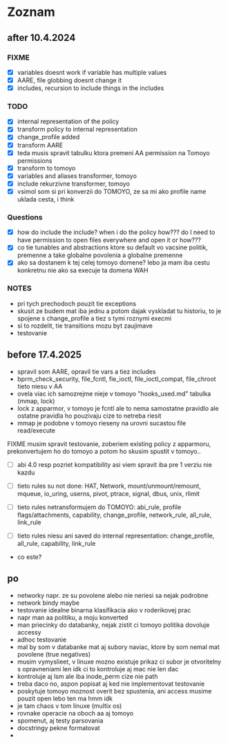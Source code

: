 # Zoznam

## after 10.4.2024

### FIXME

- [x] variables doesnt work if variable has multiple values
- [x] AARE, file globbing doesnt change it
- [x] includes, recursion to include things in the includes

### TODO

- [x] internal representation of the policy
- [x] transform policy to internal representation
- [x] change_profile added
- [x] transform AARE
- [x] teda musis spravit tabulku ktora premeni AA permission na Tomoyo permissions
- [x] transform to tomoyo
- [x] variables and aliases transformer, tomoyo
- [x] include rekurzivne transformer, tomoyo
- [x] vsimol som si pri konverzii do TOMOYO, ze sa mi ako profile name uklada cesta, i think

### Questions

- [x] how do include the include? when i do the policy how??? do I need to have permission to open files everywhere and open it or how???
- [x] co tie tunables and abstractions ktore su default vo vacsine politik, premenne a take globalne povolenia a globalne premenne
- [x] ako sa dostanem k tej celej tomoyo domene? lebo ja mam iba cestu konkretnu nie ako sa execuje ta domena WAH

### NOTES

- pri tych prechodoch pouzit tie exceptions
- skusit ze budem mat iba jednu a potom dajak vyskladat tu historiu, to je spojene s change_profile a tiez s tymi roznymi execmi
- si to rozdelit, tie transitions mozu byt zaujimave
- testovanie

## before 17.4.2025

- spravil som AARE, opravil tie vars a tiez includes
- bprm_check_security, file_fcntl, fie_ioctl, file_ioctl_compat, file_chroot tieto niesu v AA
- ovela viac ich samozrejme nieje v tomoyo "hooks_used.md" tabulka (mmap, lock)
- lock z apparmor, v tomoyo je fcntl ale to nema samostatne pravidlo ale ostatne pravidla ho pouzivaju cize to netreba riesit
- mmap je podobne v tomoyo rieseny na urovni sucastou file read/execute

FIXME musim spravit testovanie, zoberiem existing policy z apparmoru, prekonvertujem ho do tomoyo a potom ho skusim spustit v tomoyo..

- [ ] abi 4.0 resp pozriet kompatibility asi viem spravit iba pre 1 verziu nie kazdu

- [ ] tieto rules su not done: HAT, Network, mount/unmount/remount, mqueue, io_uring, userns, pivot, ptrace, signal, dbus, unix, rlimit
- [ ] tieto rules netransformujem do TOMOYO: abi_rule, profile flags/attachments, capability, change_profile, network_rule, all_rule, link_rule
- [ ] tieto rules niesu ani saved do internal representation: change_profile, all_rule, capability, link_rule
- co este?

## po

- networky napr. ze su povolene alebo nie neriesi sa nejak podrobne
- network bindy maybe
- testovanie idealne binarna klasifikacia ako v roderikovej prac
- napr man aa politiku, a moju konverted
- man priecinky do databanky, nejak zistit ci tomoyo politika dovoluje accessy
- adhoc testovanie
- mal by som v databanke mat aj subory naviac, ktore by som nemal mat povolene (true negatives)
- musim vymyslieet, v linuxe mozno existuje prikaz ci subor je otvoritelny s opravneniami len idk ci to kontroluje aj mac nie len dac
- kontroluje aj lsm ale iba inode_perm cize nie path
- treba daco no, aspon popisat aj ked nie implementovat testovanie
- poskytuje tomoyo moznost overit bez spustenia, ani access musime pouzit open lebo ten ma hmm idk
- je tam chaos v tom linuxe (multix os)
- rovnake operacie na oboch aa aj tomoyo
- spomenut, aj testy parsovania
- docstringy pekne formatovat
- 
